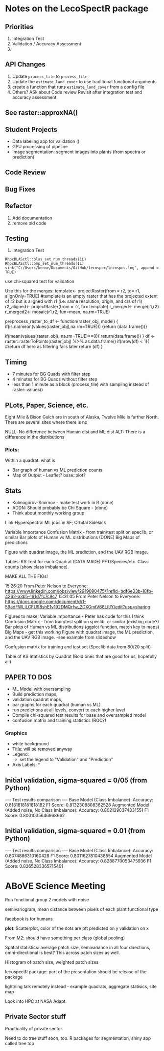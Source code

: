 # Notes on the LecoSpectR package

## Priorities
1. Integration Test
2. Validation / Accuracy Assessment
3. 

## API Changes
1. Update `process_tile` to `process_file`
2. Update the `estimate_land_cover` to use traditional functional arguments
3. create a function that runs `estimate_land_cover` from a config file
4. Others?  ASk about Code review
Revisit after integration test and accuracy assessment.


## See raster::approxNA()


## Student Projects
* Data labeling app for validation ()
* GPU processing of pipeline
* Image segmentation: segment images into plants (from spectra or prediction)

## Code Review


## Bug Fixes

## Refactor
1. Add documentation
2. remove old code

## Testing
1. Integration Test



`RhpcBLASctl::blas_set_num_threads(1L) RhpcBLASctl::omp_set_num_threads(1L) sink("C:/Users/kenne/Documents/GitHub/lecospec/lecospec.log", append = TRUE)`


use chi-squared test for validation


Use this for the merges:
template<- projectRaster(from = r2, to= r1, alignOnly=TRUE)
#template is an empty raster that has the projected extent of r2 but is aligned with r1 (i.e. same resolution, origin, and crs of r1)
r2_aligned<- projectRaster(from = r2, to= template)
r_merged<- merge(r1,r2) 
r_merged2<- mosaic(r1,r2, fun=mean, na.rm=TRUE)


preprocess_raster_to_df <- function(raster_obj, model) {
  if(is.na(mean(values(raster_obj),na.rm=TRUE)))
  {return (data.frame())}
   
  if(mean(values(raster_obj), na.rm=TRUE)==0){
    return(data.frame())
  }
    df <- raster::rasterToPoints(raster_obj) %>% as.data.frame()
    if(nrow(df) < 1){
        #return df here as filtering fails later
        return (df)
    }



## Timing
* 7 minutes for BG Quads with filter step
* 4 minutes for BG Quads without filter step
* less than 1 minute as a block (process_tile) with sampling instead of raster::values()


## PLots, Paper, Science, etc.

Eight Mile & Bison Gulch are in south of Alaska, Twelve Mile is farther North.  There are several sites where there is no

NULL: No difference between Human dist and ML dist
ALT: There is a difference in the distributions

### Plots:
  Within a quadrat: what is
  * Bar graph of human vs ML prediction counts
  * Map of Output - Leaflet? base::plot?

## Stats
* Kolmogorov-Smirnov - make test work in R (done)
* ADDN: Should probably be Chi Square - (done)
* Think about monthly working group

Link
Hyperspectral ML jobs in SF; Orbital Sidekick

Variable Importance
Confusion Matrix - from train/test split on speclib, or similar
Bar plots of Human vs ML distributions (DONE)
Big Maps of predictions 

Figure with quadrat image, the ML prediction, and the UAV RGB image.

Tables: KS Test for each Quadrat (DATA MADE)
PFT/Species/etc. Class counts (show class imbalance). 

MAKE ALL THE FIGs!



15:26:20 From  Peter Nelson  to  Everyone:
	https://www.linkedin.com/jobs/view/2919090475/?refId=bdf6e33b-18fb-4262-a3b5-161d7fc7c8c7
15:31:05 From  Peter Nelson  to  Everyone:
	https://docs.google.com/document/d/1-59adFWLILCFU98shE1v192DMQrfw_2DXGmtV68LfJY/edit?usp=sharing



Figures to make: 
    Variable Importance - Peter has code for this I think
    Confusion Matrix - from train/test split on speclib, or similar (existing code?)
    Bar plots of Human vs ML distributions (ggplot function, match key to maps)
    Big Maps - get this working
    Figure with quadrat image, the ML prediction, and the UAV RGB image. -see example from slideshow

Confusion matrix for training and test set (Speclib data from 80/20 split)

Table of KS Statistics by Quadrat (Bold ones that are good for us, hopefully all)

## PAPER TO DOS
* ML Model with oversampling
* Build prediction maps, 
* validation quadrat maps,
* bar graphs for each quadrat (human vs ML)
* run predictions at all levels, convert to each higher level
* Compile chi-squared test results for base and oversampled model
* confusion matrix and training statistics (ROC?)

### Graphics
* white background
* Title: will be removed anyway
* Legend:
  * set the legend to "Validation" and "Prediction"
* Axis Labels:
  * 


## Initial validation, sigma-squared = 0/05 (from Python)

--- Test results comparison ---
Base Model (Class Imbalance):
Accuracy: 	0.8181818181818182
F1 Score: 	0.8132308808362528
Augmented Model (Added noise, No Class Imbalance):
Accuracy: 	0.8021390374331551
F1 Score: 	0.8001035646968662

## Initial validation, sigma-squared = 0.01 (from Python)
--- Test results comparison ---
Base Model (Class Imbalance):
Accuracy: 	0.8074866310160428
F1 Score: 	0.8011627810438554
Augmented Model (Added noise, No Class Imbalance):
Accuracy: 	0.8288770053475936
F1 Score: 	0.8265283365715491





# ABoVE Science Meeting 


Run functional group 2 models with noise

semivariogram, mean distance between pixels of each plant functional type

facebook is for humans

**plot**:
Scatterplot, color of the dots are pft
predicted on y
validation on x 

From M2: should have something per class (global pooling)

Spatial statistics: average patch size, semivariance in all four directions, omni-directional is best?  This across patch sizes as well.

Histogram of patch size, weighted patch sizes

lecospectR package: part of the presentation should be release of the package

lightning talk remotely instead - example quadrats, aggregate statisics, site map

Look into HPC at NASA Adapt.  


## Private Sector stuff
Practicality of private sector 


Need to do tree stuff soon, too.
R packages for segmentation, 
shiny app called tree top
